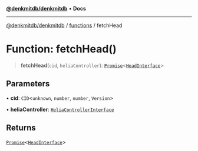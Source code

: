 [**@denkmitdb/denkmitdb**](../../README.md) • **Docs**

***

[@denkmitdb/denkmitdb](../../modules.md) / [functions](../README.md) / fetchHead

# Function: fetchHead()

> **fetchHead**(`cid`, `heliaController`): [`Promise`](https://developer.mozilla.org/docs/Web/JavaScript/Reference/Global_Objects/Promise)\<[`HeadInterface`](../../types/interfaces/HeadInterface.md)\>

## Parameters

• **cid**: `CID`\<`unknown`, `number`, `number`, `Version`\>

• **heliaController**: [`HeliaControllerInterface`](../../types/interfaces/HeliaControllerInterface.md)

## Returns

[`Promise`](https://developer.mozilla.org/docs/Web/JavaScript/Reference/Global_Objects/Promise)\<[`HeadInterface`](../../types/interfaces/HeadInterface.md)\>
